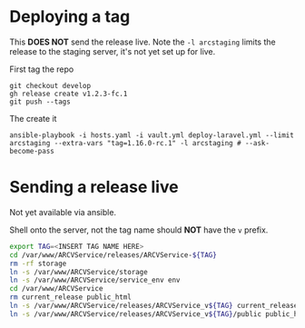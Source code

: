 # Deploying a tag

This **DOES NOT** send the release live. Note the `-l arcstaging` limits the release to the staging server, it's not yet set up for live.

First tag the repo
    
    git checkout develop
    gh release create v1.2.3-fc.1
    git push --tags

The create it

    ansible-playbook -i hosts.yaml -i vault.yml deploy-laravel.yml --limit arcstaging --extra-vars "tag=1.16.0-rc.1" -l arcstaging # --ask-become-pass

# Sending a release live

Not yet available via ansible.

Shell onto the server, not the tag name should **NOT** have the `v` prefix.

```bash
export TAG=<INSERT TAG NAME HERE>
cd /var/www/ARCVService/releases/ARCVService-${TAG}
rm -rf storage
ln -s /var/www/ARCVService/storage
ln -s /var/www/ARCVService/service_env env
cd /var/www/ARCVService
rm current_release public_html
ln -s /var/www/ARCVService/releases/ARCVService_v${TAG} current_release
ln -s /var/www/ARCVService/releases/ARCVService_v${TAG}/public public_html
```
